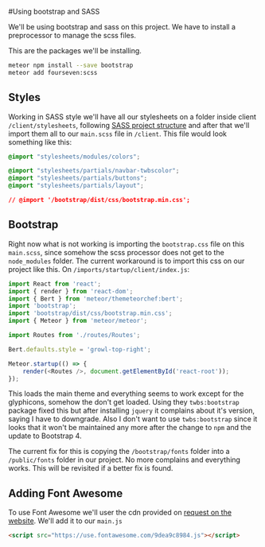#Using bootstrap and SASS

We'll be using bootstrap and sass on this project.
We have to install a preprocessor to manage the scss files.

This are the packages we'll be installing.

```bash
meteor npm install --save bootstrap
meteor add fourseven:scss
```

## Styles

Working in SASS style we'll have all our stylesheets on a folder inside client `/client/stylesheets`, following [SASS project structure](http://vanseodesign.com/css/sass-directory-structures/) and after that we'll import them all to our `main.scss` file in `/client`. This file would look something like this:

```css
@import "stylesheets/modules/colors";

@import "stylesheets/partials/navbar-twbscolor";
@import "stylesheets/partials/buttons";
@import "stylesheets/partials/layout";

// @import '/bootstrap/dist/css/bootstrap.min.css';

```

## Bootstrap

Right now what is not working is importing the `bootstrap.css` file on this `main.scss`, since somehow the scss processor does not get to the `node_modules` folder. The current workaround is to import this css on our project like this. On `/imports/startup/client/index.js`:

```javascript
import React from 'react';
import { render } from 'react-dom';
import { Bert } from 'meteor/themeteorchef:bert';
import 'bootstrap';
import 'bootstrap/dist/css/bootstrap.min.css';
import { Meteor } from 'meteor/meteor';

import Routes from './routes/Routes';

Bert.defaults.style = 'growl-top-right';

Meteor.startup(() => {
    render(<Routes />, document.getElementById('react-root'));
});
```

This loads the main theme and everything seems to work except for the glyphicons, somehow the don't get loaded. Using they `twbs:bootstrap` package fixed this but after installing `jquery` it complains about it's version, saying I have to downgrade. Also I don't want to use `twbs:bootstrap` since it looks that it won't be maintained any more after the change to `npm` and the update to Bootstrap 4.

The current fix for this is copying the `/bootstrap/fonts` folder into a `/public/fonts` folder in our project. No more complains and everything works. This will be revisited if a better fix is found.

## Adding Font Awesome

To use Font Awesome we'll user the cdn provided on [request on the website](http://fontawesome.io/get-started/). We'll add it to our `main.js`

```html
<script src="https://use.fontawesome.com/9dea9c8984.js"></script>
```
